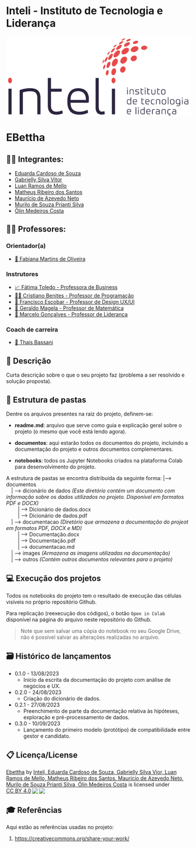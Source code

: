 # Inteli - Instituto de Tecnologia e Liderança 

<p align="center">
<a href= "https://www.inteli.edu.br/"><img src="documentos/outros/inteli.png" alt="Inteli - Instituto de Tecnologia e Liderança" border="0"></a>
</p>

# EBettha

## :student: Integrantes: 
- <a href="https://www.linkedin.com/in/eduarda-cardoso-de-souza-8bb802268/">Eduarda Cardoso de Souza</a>
- <a href="https://www.linkedin.com/in/gabriellysilvavitor/">Gabrielly Silva Vitor</a>
- <a href="https://www.linkedin.com/in/luan-ramos-de-mello-253b28268/">Luan Ramos de Mello</a> 
- <a href="https://www.linkedin.com/in/omatheusrsantos/">Matheus Ribeiro dos Santos</a> 
- <a href="https://www.linkedin.com/in/mauricio-azevedo-neto/">Maurício de Azevedo Neto</a>
- <a href="https://www.linkedin.com/in/murilo-prianti-0073111a1/">Murilo de Souza Prianti Silva</a> 
- <a href="https://www.linkedin.com/in/%C3%B3lin-medeiros-costa-b0a1b426a/">Ólin Medeiros Costa</a>

## :teacher: Professores:
### Orientador(a) 
- <a href="https://www.linkedin.com/in/fabiana-martins-de-oliveira-8993b0b2/">🧭 Fabiana Martins de Oliveira </a>
### Instrutores
- <a href="https://www.linkedin.com/in/fatima-toledo/">📈 Fátima Toledo - Professora de Business</a>
- <a href="https://www.linkedin.com/in/cristiano-benites-687647a8/">👨‍💻 Cristiano Benites - Professor de Programação</a> 
- <a href="https://www.linkedin.com/in/francisco-escobar/">🎨 Francisco Escobar - Professor de Design UX/UI </a> 
- <a href="https://www.linkedin.com/in/geraldo-magela-severino-vasconcelos-22b1b220/">🧮 Geraldo Magela - Professor de Matemática</a>
- <a href="https://www.linkedin.com/in/marcelo-gon%C3%A7alves-phd-a550652/">👑 Marcelo Gonçalves - Professor de Liderança </a>

### Coach de carreira
- <a href="https://www.linkedin.com/in/thais-bassani/">💪 Thaís Bassani</a>

## 📝 Descrição

Curta descrição sobre o que o seu projeto faz (problema a ser resolvido e solução proposta).

## 📁 Estrutura de pastas

Dentre os arquivos presentes na raiz do projeto, definem-se:

- <b>readme.md</b>: arquivo que serve como guia e explicação geral sobre o projeto (o mesmo que você está lendo agora).

- <b>documentos</b>: aqui estarão todos os documentos do projeto, incluindo a documentação do projeto e outros documentos complementares.

- <b>notebooks</b>: todos os Jupyter Notebooks criados na plataforma Colab para desenvolvimento do projeto.

A estrutura de pastas se encontra distribuída da seguinte forma:
|--> documentos<br>
&emsp;| --> dicionário de dados _(Este diretório contém um documento com informação sobre os dados utilizados no projeto. Disponível em formatos PDF e DOCX)_ <br>
&emsp; &emsp;| --> Dicionário de dados.docx <br>
&emsp; &emsp;| --> Dicionário de dados.pdf <br>
&emsp;| --> documentacao _(Diretório que armazena a documentação do projeot em formatos PDF, DOCX e MD)_ <br>
&emsp; &emsp;| --> Documentação.docx <br>
&emsp; &emsp;| --> Documentação.pdf <br>
&emsp; &emsp;| --> documentacao.md <br>
&emsp;| --> images _(Armazena as imagens utilizadas na documentação)_ <br>
&emsp;| --> outros _(Contém outros documentos relevantes para o projeto)_ <br>

## 💻 Execução dos projetos

Todos os notebooks do projeto tem o resultado de execução das células visíveis no próprio repositório Github.

Para replicação (reexecução dos códigos), o botão `Open in Colab` disponível na página do arquivo neste repositório do Github.
> Note que sem salvar uma cópia do notebook no seu Google Drive, não é possível salvar as alterações realizadas no arquivo.

## 🗃 Histórico de lançamentos

* 0.1.0 - 13/08/2023
    * Início da escrita da documentação do projeto com análise de negócios e UX.
* 0.2.0 - 24/08/2023
    * Criação do dicionário de dados.
* 0.2.1 - 27/08/2023
    * Preenchimento de parte da documentação relativa às hipóteses, exploração e pré-processamento de dados.
* 0.3.0 - 10/09/2023
    * Lançamento do primeiro modelo (protótipo) de compatibilidade entre gestor e candidato.

## 📋 Licença/License

<p xmlns:cc="http://creativecommons.org/ns#" xmlns:dct="http://purl.org/dc/terms/"><a property="dct:title" rel="cc:attributionURL" href="https://github.com/2023M3T8-Inteli/grupo2/">Ebettha</a> by <a rel="cc:attributionURL dct:creator" property="cc:attributionName" href="https://inteli.edu.br/">Inteli, Eduarda Cardoso de Souza, Gabrielly Silva Vior, Luan Ramos de Mello, Matheus Ribeiro dos Santos, Maurício de Azevedo Neto, Murilo de Souza Prianti Silva, Ólin Medeiros Costa</a> is licensed under <a href="http://creativecommons.org/licenses/by/4.0/?ref=chooser-v1" target="_blank" rel="license noopener noreferrer" style="display:inline-block;">CC BY 4.0<img style="height:22px!important;margin-left:3px;vertical-align:text-bottom;" src="https://mirrors.creativecommons.org/presskit/icons/cc.svg?ref=chooser-v1"><img style="height:22px!important;margin-left:3px;vertical-align:text-bottom;" src="https://mirrors.creativecommons.org/presskit/icons/by.svg?ref=chooser-v1"></a></p>

## 🎓 Referências

Aqui estão as referências usadas no projeto:

1. <https://creativecommons.org/share-your-work/>
